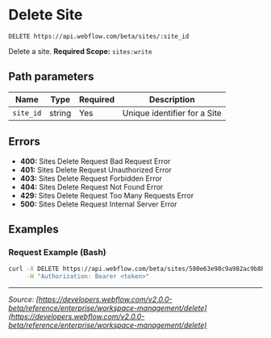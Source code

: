 # Delete Site

```
DELETE https://api.webflow.com/beta/sites/:site_id
```

Delete a site.
**Required Scope:** `sites:write`


## Path parameters

| Name | Type | Required | Description |
|---|---|---|---|
| `site_id` | string | Yes | Unique identifier for a Site |




## Errors

* **400:** Sites Delete Request Bad Request Error
* **401:** Sites Delete Request Unauthorized Error
* **403:** Sites Delete Request Forbidden Error
* **404:** Sites Delete Request Not Found Error
* **429:** Sites Delete Request Too Many Requests Error
* **500:** Sites Delete Request Internal Server Error




## Examples

### Request Example (Bash)

```bash
curl -X DELETE https://api.webflow.com/beta/sites/580e63e98c9a982ac9b8b741 \
     -H "Authorization: Bearer <token>"
```


---
*Source: [https://developers.webflow.com/v2.0.0-beta/reference/enterprise/workspace-management/delete](https://developers.webflow.com/v2.0.0-beta/reference/enterprise/workspace-management/delete)*